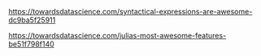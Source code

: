 https://towardsdatascience.com/syntactical-expressions-are-awesome-dc9ba5f25911

https://towardsdatascience.com/julias-most-awesome-features-be51f798f140